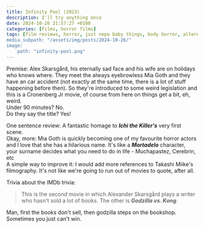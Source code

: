 ```yaml
---
title: Infinity Pool (2023)
description: I'll try anything once
date: 2024-10-26 21:57:27 +0100
categories: [films, horror films]
tags: [film reviews, horror, just nepo baby things, body horror, altered states, featuring a dog, middleofnowherecore, the writer's barely-disguised fetish, vacationsploitation, accurate portrayal of another country, high heels and leather, spooktober 2024, they say the title]
media_subpath: "/assets/img/posts/2024-10-26/"
image:
    path: "infinity-pool.png"
---
```

<span class="reviewsection">Premise:</span> Alex Skarsgård, his eternally sad face and his wife are on holidays who knows where. They meet the always eyebrowless Mia Goth and they have an car accident (not exactly at the same time, there is a lot of stuff happening before then). So they're introduced to some weird legislation and this is a Cronenberg Jr movie, of course from here on things get a bit, eh, weird.<br/>
<span class="reviewsection">Under 90 minutes?</span> No.<br/>
<span class="reviewsection">Do they say the title?</span> Yes!

<span class="reviewsection">One sentence review:</span> A fantastic homage to ***Ichi the Killer's*** very first scene.<br/>
<span class="reviewsection">Okay, more:</span> Mia Goth is quickly becoming one of my favourite horror actors and I love that she has a hilarious name. It's like a ***Mortadelo*** character, your surname decides what you need to do in life - Muchapastez, Cerebrin, etc<br/>
<span class="reviewsection">A simple way to improve it:</span> I would add more references to Takashi Miike's filmography. It's not like we're going to run out of movies to quote, after all.

<span class="reviewsection">Trivia about the IMDb trivia:</span>
> This is the second movie in which Alexander Skarsgård plays a writer who hasn't sold a lot of books. The other is ***Godzilla vs. Kong***.

Man, first the books don't sell, then godzilla steps on the bookshop. Sometimes you just can't win.
